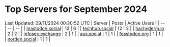 # Top Servers for September 2024
Last Updated: 09/11/2024 00:30:52 UTC
| Server | Posts | Active Users |
| -- | -- | -- |
| [mastodon.social](https://mastodon.social/tags/PowerShell) | 12 | 6 |
| [techhub.social](https://techhub.social/tags/PowerShell) | 12 | 2 |
| [hachyderm.io](https://hachyderm.io/tags/PowerShell) | 2 | 2 |
| [infosec.exchange](https://infosec.exchange/tags/PowerShell) | 2 | 1 |
| [aus.social](https://aus.social/tags/PowerShell) | 1 | 1 |
| [fosstodon.org](https://fosstodon.org/tags/PowerShell) | 1 | 1 |
| [norden.social](https://norden.social/tags/PowerShell) | 1 | 1 |
